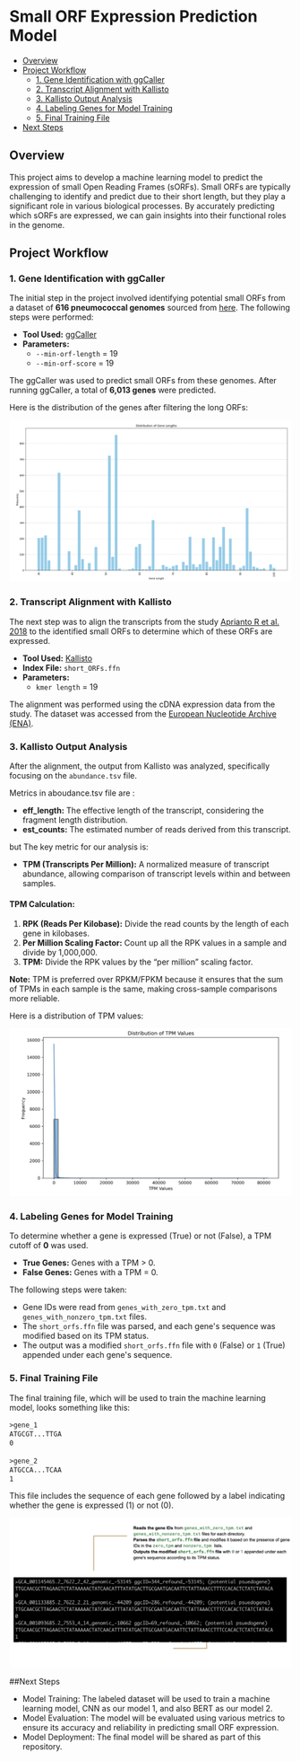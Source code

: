 # Small ORF Expression Prediction Model


- [Overview](#overview)
- [Project Workflow](#project-workflow)
  - [1. Gene Identification with ggCaller](#1-gene-identification-with-ggcaller)
  - [2. Transcript Alignment with Kallisto](#2-transcript-alignment-with-kallisto)
  - [3. Kallisto Output Analysis](#3-kallisto-output-analysis)
  - [4. Labeling Genes for Model Training](#4-labeling-genes-for-model-training)
  - [5. Final Training File](#5-final-training-file)
- [Next Steps](#next-steps)


## Overview

This project aims to develop a machine learning model to predict the expression of small Open Reading Frames (sORFs). Small ORFs are typically challenging to identify and predict due to their short length, but they play a significant role in various biological processes. By accurately predicting which sORFs are expressed, we can gain insights into their functional roles in the genome.

## Project Workflow

### 1. Gene Identification with ggCaller

The initial step in the project involved identifying potential small ORFs from a dataset of **616 pneumococcal genomes** sourced from [here](https://www.nature.com/articles/sdata201558). The following steps were performed:

- **Tool Used:** [ggCaller]([https://github.com/ghoresh11/ggCaller](https://github.com/bacpop/ggCaller))
- **Parameters:**
  - `--min-orf-length` = 19
  - `--min-orf-score` = 19

The ggCaller was used to predict small ORFs from these genomes. After running ggCaller, a total of **6,013 genes** were predicted.

Here is the distribution of the genes after filtering the long ORFs:

![Gene Distribution](figure2.png)

### 2. Transcript Alignment with Kallisto

The next step was to align the transcripts from the study [Aprianto R et al. 2018](https://pubmed.ncbi.nlm.nih.gov/30165663/) to the identified small ORFs to determine which of these ORFs are expressed.

- **Tool Used:** [Kallisto](https://pachterlab.github.io/kallisto/about)
- **Index File:** `short_ORFs.ffn`
- **Parameters:**
  - `kmer length` = 19

The alignment was performed using the cDNA expression data from the study. The dataset was accessed from the [European Nucleotide Archive (ENA)](https://www.ebi.ac.uk/ena/browser/view/PRJNA422256?show=reads).

### 3. Kallisto Output Analysis

After the alignment, the output from Kallisto was analyzed, specifically focusing on the `abundance.tsv` file. 

Metrics in aboudance.tsv file are : 

- **eff_length:** The effective length of the transcript, considering the fragment length distribution.
- **est_counts:** The estimated number of reads derived from this transcript.

but The key metric for our analysis is:


- **TPM (Transcripts Per Million):** A normalized measure of transcript abundance, allowing comparison of transcript levels within and between samples.
#### TPM Calculation:

1. **RPK (Reads Per Kilobase):** Divide the read counts by the length of each gene in kilobases.
2. **Per Million Scaling Factor:** Count up all the RPK values in a sample and divide by 1,000,000.
3. **TPM:** Divide the RPK values by the “per million” scaling factor.

**Note:** TPM is preferred over RPKM/FPKM because it ensures that the sum of TPMs in each sample is the same, making cross-sample comparisons more reliable.

Here is a distribution of TPM values:

![TPM Distribution](figure1.png)

### 4. Labeling Genes for Model Training

To determine whether a gene is expressed (True) or not (False), a TPM cutoff of **0** was used.

- **True Genes:** Genes with a TPM > 0.
- **False Genes:** Genes with a TPM = 0.

The following steps were taken:

- Gene IDs were read from `genes_with_zero_tpm.txt` and `genes_with_nonzero_tpm.txt` files.
- The `short_orfs.ffn` file was parsed, and each gene's sequence was modified based on its TPM status.
- The output was a modified `short_orfs.ffn` file with `0` (False) or `1` (True) appended under each gene's sequence.

### 5. Final Training File

The final training file, which will be used to train the machine learning model, looks something like this:

```plaintext
>gene_1
ATGCGT...TTGA
0

>gene_2
ATGCCA...TCAA
1
```
This file includes the sequence of each gene followed by a label indicating whether the gene is expressed (1) or not (0).

![example of our labeled data](figure3.png)










##Next Steps

- Model Training: The labeled dataset will be used to train a machine learning model, CNN as our model 1, and also BERT as our model 2.
- Model Evaluation: The model will be evaluated using various metrics to ensure its accuracy and reliability in predicting small ORF expression.
- Model Deployment: The final model will be shared as part of this repository.













